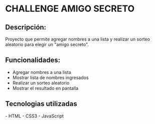 <h1>CHALLENGE AMIGO SECRETO </h1>

<h2>Descripción:</h2>

<p>Proyecto que permite agregar nombres a una lista y realizar un sorteo aleatorio para elegir un "amigo secreto".</p>

<h2>Funcionalidades:</h2>

- Agregar nombres a una lista
- Mostrar lista de nombres ingresados
- Realizar un sorteo aleatorio
- Mostrar el resultado en pantalla

<h2>Tecnologias utilizadas</h2>
- HTML
- CSS3
- JavaScript

